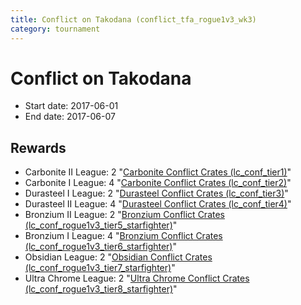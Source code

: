 ```yaml
---
title: Conflict on Takodana (conflict_tfa_rogue1v3_wk3)
category: tournament
---
```

# Conflict on Takodana

  * Start date: 2017-06-01
  * End date: 2017-06-07

## Rewards

  * Carbonite II League: 2 "[Carbonite Conflict Crates (lc_conf_tier1)](lc_conf_tier1.html)"
  * Carbonite I League: 4 "[Carbonite Conflict Crates (lc_conf_tier2)](lc_conf_tier2.html)"
  * Durasteel I League: 2 "[Durasteel Conflict Crates (lc_conf_tier3)](lc_conf_tier3.html)"
  * Durasteel II League: 4 "[Durasteel Conflict Crates (lc_conf_tier4)](lc_conf_tier4.html)"
  * Bronzium II League: 2 "[Bronzium Conflict Crates (lc_conf_rogue1v3_tier5_starfighter)](lc_conf_rogue1v3_tier5_starfighter.html)"
  * Bronzium I League: 4 "[Bronzium Conflict Crates (lc_conf_rogue1v3_tier6_starfighter)](lc_conf_rogue1v3_tier6_starfighter.html)"
  * Obsidian League: 2 "[Obsidian Conflict Crates (lc_conf_rogue1v3_tier7_starfighter)](lc_conf_rogue1v3_tier7_starfighter.html)"
  * Ultra Chrome League: 2 "[Ultra Chrome Conflict Crates (lc_conf_rogue1v3_tier8_starfighter)](lc_conf_rogue1v3_tier8_starfighter.html)"
